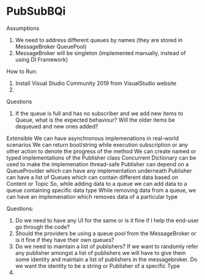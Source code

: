 # PubSubBQi



Assumptions
1. We need to address different queues by names (they are stored in MessageBroker QueuePool)
2. MessageBroker will be singleton (implemented manually, instead of using DI Framework)




How to Run:
1. Install Visual Studio Community 2019 from VisualStudio website
2.




Questions
1. If the queue is full and has no subscriber and we add new items to Queue, what is the expected behaviour?
Will the older items be dequeued and new ones added?


























Extensible
We can have asynchronous implemenations in real-world scenarios
We can return bool/string while execution subscription or any other action to denote the progress of the method
We can create named or typed implementations of the Publisher class
Concurrent Dictionary can be used to make the implemenation thread-safe
Publisher can depend on a QueueProvider which can have any implementation underneath
Publisher can have a list of Queues which can contain different data based on Content or Topic
So, while adding data to a queue we can add data to a queue containing specific data type
While removing data from a queue, we can have an implemenation which removes data of a particular type

Questions:
1. Do we need to have any UI for the same or is it fine if I help the end-user go through the code?
2. Should the providers be using a queue pool from the MessageBroker or is it fine if they have their own queues?
3. Do we need to maintain a list of publishers? If we want to randomly refer any publisher amongst a list of publishers
we will have to give them some identity and maintain a list of publishers in the messagebroker. Do we want the identity
to be a string or Publisher of a specific Type
4. 